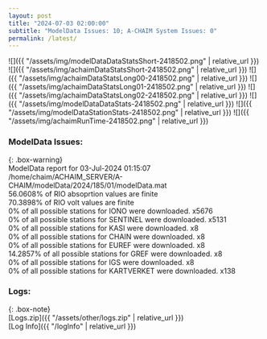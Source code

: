 ```yaml
---
layout: post
title: "2024-07-03 02:00:00"
subtitle: "ModelData Issues: 10; A-CHAIM System Issues: 0"
permalink: /latest/
---
```


![]({{ "/assets/img/modelDataDataStatsShort-2418502.png" | relative_url }})
![]({{ "/assets/img/achaimDataStatsShort-2418502.png" | relative_url }})
![]({{ "/assets/img/achaimDataStatsLong00-2418502.png" | relative_url }})
![]({{ "/assets/img/achaimDataStatsLong01-2418502.png" | relative_url }})
![]({{ "/assets/img/achaimDataStatsLong02-2418502.png" | relative_url }})
![]({{ "/assets/img/modelDataDataStats-2418502.png" | relative_url }})
![]({{ "/assets/img/modelDataStationStats-2418502.png" | relative_url }})
![]({{ "/assets/img/achaimRunTime-2418502.png" | relative_url }})


### ModelData Issues:  
  
{: .box-warning}  
 ModelData report for 03-Jul-2024 01:15:07   
 /home/chaim/ACHAIM_SERVER/A-CHAIM/modelData/2024/185/01/modelData.mat   
 56.0608% of RIO absoprtion values are finite   
 70.3898% of RIO volt values are finite   
 0% of all possible stations for IONO were downloaded. x5676   
 0% of all possible stations for SENTINEL were downloaded. x5131   
 0% of all possible stations for KASI were downloaded. x8   
 0% of all possible stations for CHAIN were downloaded. x8   
 0% of all possible stations for EUREF were downloaded. x8   
 14.2857% of all possible stations for GREF were downloaded. x8   
 0% of all possible stations for IGS were downloaded. x8   
 0% of all possible stations for KARTVERKET were downloaded. x138   
  


### Logs:  
  
{: .box-note}  
[Logs.zip]({{ "/assets/other/logs.zip" | relative_url }})  
[Log Info]({{ "/logInfo" | relative_url }})  
